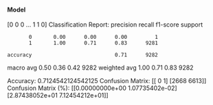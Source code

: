 #### Model
[0 0 0 ... 1 1 0]
Classification Report:
              precision    recall  f1-score   support

           0       0.00      0.00      0.00         1
           1       1.00      0.71      0.83      9281

    accuracy                           0.71      9282
   macro avg       0.50      0.36      0.42      9282
weighted avg       1.00      0.71      0.83      9282

Accuracy: 0.7124542124542125
Confusion Matrix:
[[   0    1]
 [2668 6613]]
Confusion Matrix (%):
[[0.00000000e+00 1.07735402e-02]
 [2.87438052e+01 7.12454212e+01]]
